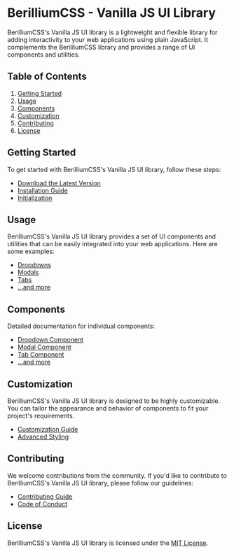 # BerilliumCSS - Vanilla JS UI Library

BerilliumCSS's Vanilla JS UI library is a lightweight and flexible library for adding interactivity to your web applications using plain JavaScript. It complements the BerilliumCSS library and provides a range of UI components and utilities.

## Table of Contents

1. [Getting Started](#getting-started)
2. [Usage](#usage)
3. [Components](#components)
4. [Customization](#customization)
5. [Contributing](#contributing)
6. [License](#license)

## Getting Started

To get started with BerilliumCSS's Vanilla JS UI library, follow these steps:

- [Download the Latest Version](#)
- [Installation Guide](#)
- [Initialization](#)

## Usage

BerilliumCSS's Vanilla JS UI library provides a set of UI components and utilities that can be easily integrated into your web applications. Here are some examples:

- [Dropdowns](#)
- [Modals](#)
- [Tabs](#)
- [...and more](#)

## Components

Detailed documentation for individual components:

- [Dropdown Component](#)
- [Modal Component](#)
- [Tab Component](#)
- [...and more](#)

## Customization

BerilliumCSS's Vanilla JS UI library is designed to be highly customizable. You can tailor the appearance and behavior of components to fit your project's requirements.

- [Customization Guide](#)
- [Advanced Styling](#)

## Contributing

We welcome contributions from the community. If you'd like to contribute to BerilliumCSS's Vanilla JS UI library, please follow our guidelines:

- [Contributing Guide](#)
- [Code of Conduct](#)

## License

BerilliumCSS's Vanilla JS UI library is licensed under the [MIT License](#).
